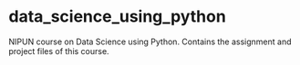 # data_science_using_python
NIPUN course on Data Science using Python. Contains the assignment and project files of this course.
